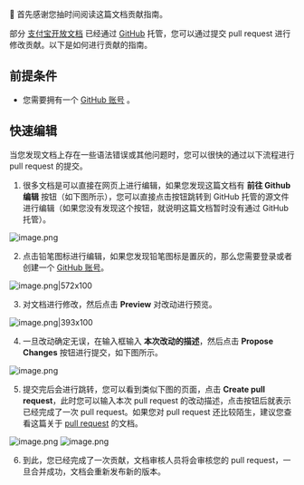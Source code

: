 🎉 首先感谢您抽时间阅读这篇文档贡献指南。


部分 [支付宝开放文档](https://opendocs.alipay.com/mini/006kyi) 已经通过 [GitHub](https://github.com/) 托管，您可以通过提交 pull request 进行修改贡献。以下是如何进行贡献的指南。
## 前提条件

- 您需要拥有一个 [GitHub 账号](https://github.com/join) 。
## 快速编辑
当您发现文档上存在一些语法错误或其他问题时，您可以很快的通过以下流程进行 pull request 的提交。

1. 很多文档是可以直接在网页上进行编辑，如果您发现这篇文档有 **前往 Github 编辑** 按钮（如下图所示），您可以直接点击按钮跳转到 GitHub 托管的源文件进行编辑（如果您没有发现这个按钮，就说明这篇文档暂时没有通过 GitHub 托管）。

![image.png](https://gw.alipayobjects.com/mdn/rms_eb2664/afts/img/A*5A0bTIu_2KwAAAAAAAAAAAAAARQnAQ)

2. 点击铅笔图标进行编辑，如果您发现铅笔图标是置灰的，那么您需要登录或者创建一个 [GitHub 账号](https://github.com/join)。

![image.png|572x100](https://gw.alipayobjects.com/mdn/rms_eb2664/afts/img/A*q892SIC-tfsAAAAAAAAAAAAAARQnAQ)

3. 对文档进行修改，然后点击 **Preview** 对改动进行预览。

![image.png|393x100](https://gw.alipayobjects.com/mdn/rms_eb2664/afts/img/A*LNiyTaBKzCwAAAAAAAAAAAAAARQnAQ)

4. 一旦改动确定无误，在输入框输入 **本次改动的描述**，然后点击 **Propose Changes** 按钮进行提交，如下图所示。

![image.png](https://gw.alipayobjects.com/mdn/rms_eb2664/afts/img/A*SLeLQIrzp9cAAAAAAAAAAAAAARQnAQ)

5. 提交完后会进行跳转，您可以看到类似下图的页面，点击 **Create pull request**，此时您可以输入本次 pull request 的改动描述，点击按钮后就表示已经完成了一次 pull request。如果您对 pull request 还比较陌生，建议您查看这篇关于 [pull request](https://docs.github.com/cn/github/collaborating-with-pull-requests/proposing-changes-to-your-work-with-pull-requests/about-pull-requests) 的文档。

![image.png](https://gw.alipayobjects.com/mdn/rms_eb2664/afts/img/A*RWYfTJiIVX0AAAAAAAAAAAAAARQnAQ)
![image.png](https://gw.alipayobjects.com/mdn/rms_eb2664/afts/img/A*idfdSIgPFrQAAAAAAAAAAAAAARQnAQ)

6. 到此，您已经完成了一次贡献，文档审核人员将会审核您的 pull request，一旦合并成功，文档会重新发布新的版本。
